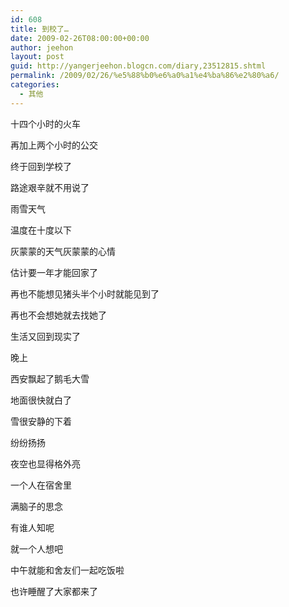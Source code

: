 ```yaml
---
id: 608
title: 到校了…
date: 2009-02-26T08:00:00+00:00
author: jeehon
layout: post
guid: http://yangerjeehon.blogcn.com/diary,23512815.shtml
permalink: /2009/02/26/%e5%88%b0%e6%a0%a1%e4%ba%86%e2%80%a6/
categories:
  - 其他
---
```

十四个小时的火车
  
再加上两个小时的公交
  
终于回到学校了
  
路途艰辛就不用说了
  
雨雪天气
  
温度在十度以下
  
灰蒙蒙的天气灰蒙蒙的心情
  
估计要一年才能回家了
  
再也不能想见猪头半个小时就能见到了
  
再也不会想她就去找她了
  
生活又回到现实了
  
晚上
  
西安飘起了鹅毛大雪
  
地面很快就白了
  
雪很安静的下着
  
纷纷扬扬
  
夜空也显得格外亮
  
一个人在宿舍里
  
满脑子的思念
  
有谁人知呢
  
就一个人想吧
  
中午就能和舍友们一起吃饭啦
  
也许睡醒了大家都来了